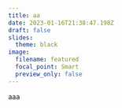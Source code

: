 ```yaml
---
title: aa
date: 2023-01-16T21:38:47.198Z
draft: false
slides:
  theme: black
image:
  filename: featured
  focal_point: Smart
  preview_only: false
---
```

aaa